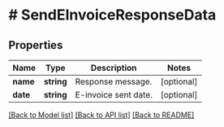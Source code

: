 # # SendEInvoiceResponseData

## Properties

Name | Type | Description | Notes
------------ | ------------- | ------------- | -------------
**name** | **string** | Response message. | [optional]
**date** | **string** | E-invoice sent date. | [optional]

[[Back to Model list]](../../README.md#models) [[Back to API list]](../../README.md#endpoints) [[Back to README]](../../README.md)
